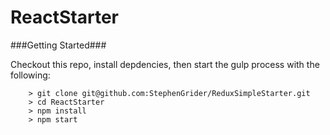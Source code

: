 # ReactStarter

###Getting Started###

Checkout this repo, install depdencies, then start the gulp process with the following:

```
	> git clone git@github.com:StephenGrider/ReduxSimpleStarter.git
	> cd ReactStarter
	> npm install
	> npm start
```
